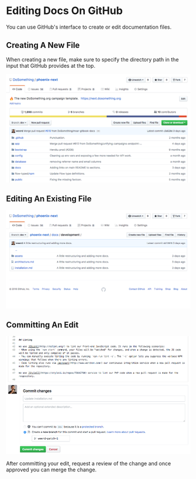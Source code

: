 # Editing Docs On GitHub

You can use GitHub's interface to create or edit documentation files.

## Creating A New File

When creating a new file, make sure to specify the directory path in the input that GitHub provides at the top.

![Creating A New File On GitHub](../../.gitbook/assets/creating-a-new-file-on-github%20%281%29.gif)

## Editing An Existing File

![Editing An Existing File On GitHub](../../.gitbook/assets/editing-an-existing-file-on-github%20%281%29.gif)

## Committing An Edit

![Committing An Edit](../../.gitbook/assets/committing-an-edit.gif)

After committing your edit, request a review of the change and once approved you can merge the change.
